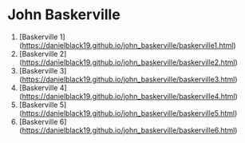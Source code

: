 # John Baskerville

1. [Baskerville 1] (https://danielblack19.github.io/john_baskerville/baskerville1.html)
2. [Baskerville 2] (https://danielblack19.github.io/john_baskerville/baskerville2.html)
3. [Baskerville 3] (https://danielblack19.github.io/john_baskerville/baskerville3.html)
4. [Baskerville 4] (https://danielblack19.github.io/john_baskerville/baskerville4.html)
5. [Baskerville 5] (https://danielblack19.github.io/john_baskerville/baskerville5.html)
6. [Baskerville 6] (https://danielblack19.github.io/john_baskerville/baskerville6.html)